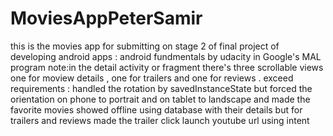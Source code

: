# MoviesAppPeterSamir
this is the movies app for submitting on stage 2 of final project of developing android apps : android fundmentals by udacity in Google's MAL program note:in the detail activity or fragment there's three scrollable views one for moview details , one for trailers and one for reviews . exceed requirements : handled the rotation by savedInstanceState but forced the orientation on phone to portrait and on tablet to landscape and made the favorite movies showed offline using database with their details but for trailers and reviews made the trailer click launch youtube url using intent
